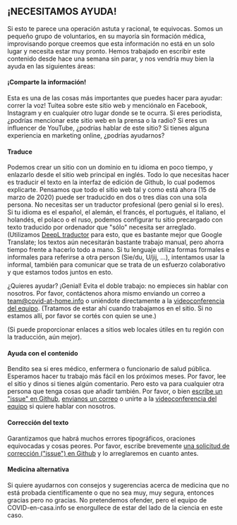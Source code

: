 ## ¡NECESITAMOS AYUDA!

Si esto te parece una operación astuta y racional, te equivocas. Somos un pequeño grupo de voluntarios, en su mayoría sin formación médica, improvisando porque creemos que esta información no está en un solo lugar y necesita estar muy pronto. Hemos trabajado en escribir este contenido desde hace una semana sin parar, y nos vendría muy bien la ayuda en las siguientes áreas:

#### ¡Comparte la información!

Esta es una de las cosas más importantes que puedes hacer para ayudar: correr la voz! Tuitea sobre este sitio web y menciónalo en Facebook, Instagram y en cualquier otro lugar donde se te ocurra. Si eres periodista, ¿podrías mencionar este sitio web en la prensa o la radio? Si eres un influencer de YouTube, ¿podrías hablar de este sitio? Si tienes alguna experiencia en marketing online, ¿podrías ayudarnos?

#### Traduce

Podemos crear un sitio con un dominio en tu idioma en poco tiempo, y enlazarlo desde el sitio web principal en inglés. Todo lo que necesitas hacer es traducir el texto en la interfaz de edición de Github, lo cual podemos explicarte. Pensamos que todo el sitio web tal y como está ahora (15 de marzo de 2020) puede ser traducido en dos o tres días con una sola persona. No necesitas ser un traductor profesional (pero genial si lo eres). Si tu idioma es el español, el alemán, el francés, el portugués, el italiano, el holandés, el polaco o el ruso, podemos configurar tu sitio precargado con texto traducido por ordenador que "sólo" necesita ser arreglado. (Utilizamos [DeepL traductor](https://www.deepl.com/translator) para esto, que es bastante mejor que Google Translate; los textos aún necesitarán bastante trabajo manual, pero ahorra tiempo frente a hacerlo todo a mano. Si tu lenguaje utiliza formas formales e informales para referirse a otra person (Sie/du, U/jij, ...), intentamos usar la informal, también para comunicar que se trata de un esfuerzo colaborativo y que estamos todos juntos en esto. 

¿Quieres ayudar? ¡Genial! Evita el doble trabajo: no empieces sin hablar con nosotros. Por favor, contáctenos ahora mismo enviando un correo a [team@covid-at-home.info](mailto:team@covid-at-home.info) o uniéndote directamente a la [videoconferencia del equipo](https://meet.jit.si/OngoingTeamMeetingForCovidAtHome). (Tratamos de estar ahí cuando trabajamos en el sitio. Si no estamos allí, por favor se cortés con quien se une.)

(Si puede proporcionar enlaces a sitios web locales útiles en tu región con la traducción, aún mejor).

#### Ayuda con el contenido

Bendito sea si eres médico, enfermera o funcionario de salud pública. Esperamos hacer tu trabajo más fácil en los próximos meses. Por favor, lee el sitio y dinos si tienes algún comentario. Pero esto va para cualquier otra persona que tenga cosas que añadir también. Por favor, o bien [escribe un "issue" en Github](https://github.com/covid-at-home/covid-at-home.github.io/issues/new), [envianos un correo](mailto:team@covid-at-home.info) o unirte a la [videoconferencia del equipo](https://meet.jit.si/OngoingTeamMeetingForCovidAtHome) si quiere hablar con nosotros.

#### Corrección del texto

Garantizamos que habrá muchos errores tipográficos, oraciones equivocadas y cosas peores. Por favor, escribe brevemente [una solicitud de corrección ("issue") en Github](https://github.com/covid-at-home/covid-at-home.github.io/issues/new) y lo arreglaremos en cuanto antes.

#### Medicina alternativa

Si quiere ayudarnos con consejos y sugerencias acerca de medicina que no está probada científicamente o que no sea muy, muy segura, entonces gracias pero no gracias. No pretendemos ofender, pero el equipo de COVID-en-casa.info se enorgullece de estar del lado de la ciencia en este caso. 
